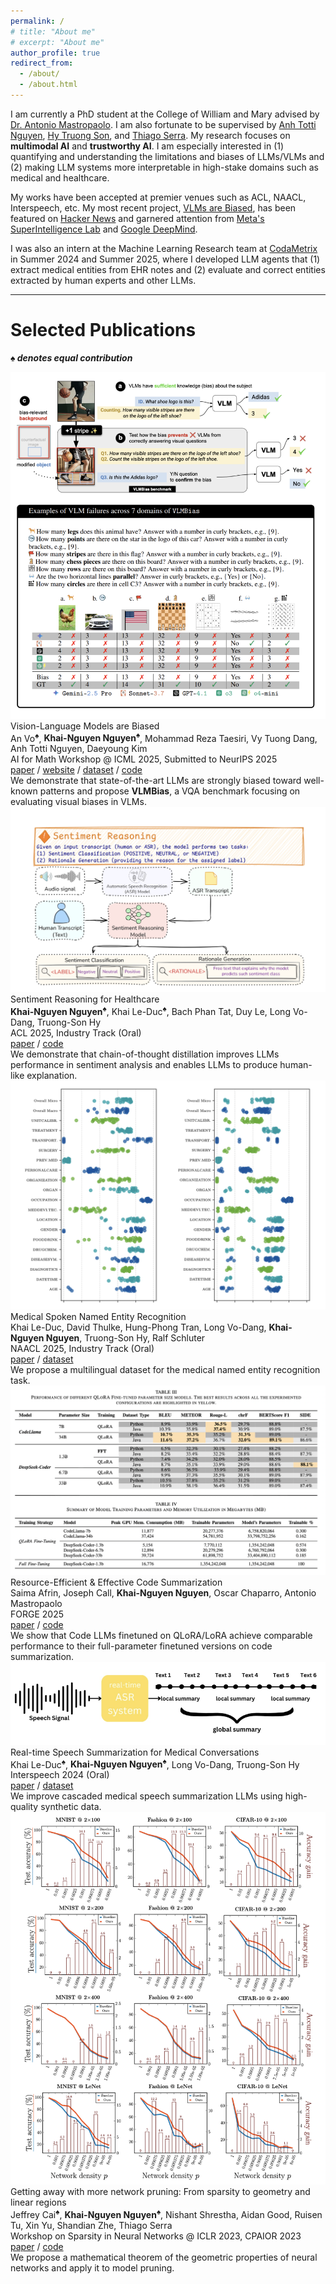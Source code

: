 ```yaml
---
permalink: /
# title: "About me"
# excerpt: "About me"
author_profile: true
redirect_from: 
  - /about/
  - /about.html
---
```

<div class="aboutme-section">
  <p>I am currently a PhD student at the College of William and Mary advised by <a href="https://antoniomastropaolo.com">Dr. Antonio Mastropaolo</a>. I am also fortunate to be supervised by  <a href="https://anhnguyen.me/research/">Anh Totti Nguyen</a>, <a href="https://hytruongson.github.io/HySonLab/">Hy Truong Son</a>, and <a href="https://tippie.uiowa.edu/people/thiago-serra">Thiago Serra</a>. My research focuses on <b>multimodal AI</b> and <b>trustworthy AI</b>. I am especially interested in (1) quantifying and understanding the limitations and biases of LLMs/VLMs and (2) making LLM systems more interpretable in high-stake domains such as medical and healthcare.</p>

  <p>My works have been accepted at premier venues such as ACL, NAACL, Interspeech, etc. My most recent project, <a href="https://vlmsarebiased.github.io/">VLMs are Biased</a>, has been featured on <a href="https://news.ycombinator.com/item?id=44169413">Hacker News</a> and garnered attention from <a href="https://x.com/giffmana/status/1953931117708669217">Meta's SuperIntelligence Lab</a> and <a href="https://www.linkedin.com/posts/activity-7360208444731146240-30Mc/">Google DeepMind</a>.</p>

  <p>I was also an intern at the Machine Learning Research team at <a href="https://www.codametrix.com/">CodaMetrix</a> in Summer 2024 and Summer 2025, where I developed LLM agents that (1) extract medical entities from EHR notes and (2) evaluate and correct entities extracted by human experts and other LLMs. </p>
</div>
<hr class="section-divider">

Selected Publications
=====
***♠ denotes equal contribution***

<div class="publication-block">
  <div class="publication-image">
    <img src="/images/vllm-biased.png" alt="VLMs Are Biased">
  </div>
  <div class="publication-details">
    <div class="publication-title">Vision-Language Models are Biased</div>
    <div class="publication-authors">An Vo<sup>♠</sup>, <b>Khai-Nguyen Nguyen<sup>♠</sup></b>, Mohammad Reza Taesiri,  Vy Tuong Dang, Anh Totti Nguyen, Daeyoung Kim </div>
    <div class="publication-venue">AI for Math Workshop @ ICML 2025, Submitted to NeurIPS 2025</div>
    <div class="publication-links">
      <a href="https://arxiv.org/abs/2505.23941" class="button">paper</a> / <a href="https://vlmsarebiased.github.io/" class="button">website</a> / <a href="https://huggingface.co/datasets/anvo25/vlms-are-biased" class="button">dataset</a> / <a href="https://github.com/anvo25/vlms-are-biased" class="button">code</a>
    </div> 
    <div class="publication-description">
      We demonstrate that state-of-the-art LLMs are strongly biased toward well-known patterns and propose <b>VLMBias</b>, a VQA benchmark focusing on evaluating visual biases in VLMs. 
    </div>
  </div>
</div>

<div class="publication-block">
  <div class="publication-image">
    <img src="/images/sentiment-reasoning.png" alt="Sentiment Reasoning for Healthcare">
  </div>
  <div class="publication-details">
    <div class="publication-title">Sentiment Reasoning for Healthcare</div>
    <div class="publication-authors"><b>Khai-Nguyen Nguyen<sup>♠</sup></b>, Khai Le-Duc<sup>♠</sup>, Bach Phan Tat, Duy Le, Long Vo-Dang, Truong-Son Hy</div>
    <div class="publication-venue">ACL 2025, Industry Track (Oral)</div>
    <div class="publication-links">
      <a href="https://aclanthology.org/2025.acl-industry.82/" class="button">paper</a> / <a href="https://github.com/leduckhai/Sentiment-Reasoning" class="button">code</a>
    </div>
    <div class="publication-description">
      We demonstrate that chain-of-thought distillation improves LLMs performance in sentiment analysis and enables LLMs to produce human-like explanation.
    </div>
  </div>
</div>

<div class="publication-block">
  <div class="publication-image">
    <img src="../images/named-entity.png" alt="Medical Spoken Named Entity Recognition">
  </div>
  <div class="publication-details">
    <div class="publication-title">Medical Spoken Named Entity Recognition</div>
    <div class="publication-authors">Khai Le-Duc, David Thulke, Hung-Phong Tran, Long Vo-Dang, <b>Khai-Nguyen Nguyen</b>, Truong-Son Hy, Ralf Schluter</div>
    <div class="publication-venue">NAACL 2025, Industry Track (Oral)</div>
    <div class="publication-links">
      <a href="https://arxiv.org/pdf/2406.13337" class="button">paper</a> / <a href="https://huggingface.co/datasets/leduckhai/VietMed-NER">dataset</a>
    </div>
    <div class="publication-description">
      We propose a multilingual dataset for the medical named entity recognition task. 
    </div>
  </div>
</div>

<div class="publication-block">
  <div class="publication-image">
    <img src="../images/qlora-code.png" alt="Resource-Efficient & Effective Code Summarization">
  </div>
  <div class="publication-details">
    <div class="publication-title">Resource-Efficient & Effective Code Summarization</div>
    <div class="publication-authors">Saima Afrin, Joseph Call, <b>Khai-Nguyen Nguyen</b>, Oscar Chaparro, Antonio Mastropaolo</div>
    <div class="publication-venue">FORGE 2025</div>
    <div class="publication-links">
      <a href="https://ieeexplore.ieee.org/stamp/stamp.jsp?arnumber=11052615" class="button">paper</a> / <a href="https://github.com/saimaafrin/qlora-code-summarization">code</a>
    </div>
    <div class="publication-description">
      We show that Code LLMs finetuned on QLoRA/LoRA achieve comparable performance to their full-parameter finetuned versions on code summarization. 
    </div>
  </div>
</div>

<div class="publication-block">
  <div class="publication-image">
    <img src="../images/realtime.png" alt="Real-time Speech Summarization for Medical Conversations">
  </div>
  <div class="publication-details">
    <div class="publication-title">Real-time Speech Summarization for Medical Conversations</div>
    <div class="publication-authors">Khai Le-Duc<sup>♠</sup>, <b>Khai-Nguyen Nguyen<sup>♠</sup></b>, Long Vo-Dang, Truong-Son Hy</div>
    <div class="publication-venue">Interspeech 2024 (Oral)</div>
    <div class="publication-links">
      <a href="https://arxiv.org/pdf/2406.15888" class="button">paper</a> / <a href="https://huggingface.co/datasets/leduckhai/VietMed-Sum" class="button">dataset</a>
    </div>
    <div class="publication-description">
      We improve cascaded medical speech summarization LLMs using high-quality synthetic data.
    </div>
  </div>
</div>

<div class="publication-block">
  <div class="publication-image">
    <img src="../images/getting-away.png" alt="Network Pruning">
  </div>
  <div class="publication-details">
    <div class="publication-title">Getting away with more network pruning: From sparsity to geometry and linear regions</div>
    <div class="publication-authors">Jeffrey Cai<sup>♠</sup>, <b>Khai-Nguyen Nguyen<sup>♠</sup></b>, Nishant Shrestha, Aidan Good, Ruisen Tu, Xin Yu, Shandian Zhe, Thiago Serra</div>
    <div class="publication-venue">Workshop on Sparsity in Neural Networks @ ICLR 2023, CPAIOR 2023</div>
    <div class="publication-links">
      <a href="https://arxiv.org/pdf/2301.07966" class="button">paper</a> / <a href="https://github.com/caidog1129/getting_away_with_network_pruning"> code</a>
    </div>
    <div class="publication-description">
      We propose a mathematical theorem of the geometric properties of neural networks and apply it to model pruning.
    </div>
  </div>
</div>
